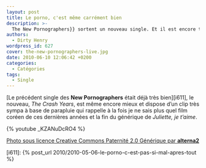 ```yaml
---
layout: post
title: Le porno, c'est même carrément bien
description: >-
  The New Pornographers}} sortent un nouveau single. Et il est encore très bien…
authors:
  - Dirty Henry
wordpress_id: 627
cover: the-new-pornographers-live.jpg
date: 2010-06-10 12:06:42 +0200
categories:
  - Catégories
tags:
  - Single
---
```


[Le précédent single des **New Pornographers** était déjà très bien][i611], le
nouveau, _The Crash Years_, est même encore mieux et dispose d’un clip très
sympa à base de parapluie qui rappelle à la fois je ne sais plus quel film
coréen de ces dernières années et la fin du générique de _Juliette, je t’aime_.

{% youtube _KZANuDcRO4 %}

[Photo sous licence Creative Commons Paternité 2.0 Générique par **alterna2**](http://www.flickr.com/photos/alterna2/2086706849/)

[i611]: {% post_url 2010/2010-05-06-le-porno-c-est-pas-si-mal-apres-tout %}
